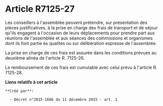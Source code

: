 # Article R7125-27

Les conseillers à l'assemblée peuvent prétendre, sur présentation des pièces justificatives, à la prise en charge des frais
de transport et de séjour qu'ils engagent à l'occasion de leurs déplacements pour prendre part aux réunions de l'assemblée et
aux séances des commissions et organismes dont ils font partie ès qualités ou sur délibération expresse de l'assemblée. 

La prise en charge de ces frais est assurée dans les conditions prévues au deuxième alinéa de l'article R. 7125-26. 

Le remboursement de ces frais est cumulable avec celui prévu à l'article R. 7125-28.

**Liens relatifs à cet article**

	**Créé par**:

	  - Décret n°2015-1666 du 11 décembre 2015 - art. 1
